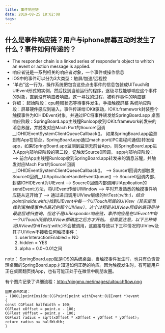 ```yaml
---
title: 事件响应链
date: 2019-08-25 18:02:08
tags:
---
```


## 什么是事件响应链？用户与iphone屏幕互动时发生了什么？事件如何传递的？
* The responder chain is a linked series of responder's object to whitch an event or action message is applied.
* 响应者链是一系列相关的响应者对象，一个事件或操作信息
* iOS中的事件可以分为3大类型：触屏/加速/远程控
* “单击”这一行为，操作系统把包含这些点击事件的信息包装成UITouch和UIEvent形式的实例，然后找到当前运行的程序，逐级寻找能够响应这个事件的对象，直到没有响应者响应。这一寻找的过程，被称作事件的响应链
* 详细：
起始阶段：cpu睡眠状态等待事件发生，手指触摸屏幕 
系统响应阶段：屏幕硬件感应到输入，事件传递给IOKit驱动，IOKit.framework封装整个触摸事件为IOHIDEvent对象，并通过IPC将事件转发给SpringBoard.app
桌面响应阶段：SpringBoard.app主线程Runloop收到IOKit.framework转发来的消息苏醒，并触发对应Mach Port的Source1回调__IOHIDEventSystemClientQueueCallback()。
如果SpringBoard.app监测到有App在前台，SpringBoard.app通过mach port(IPC进程间通信)转发给app，如果SpringBoard.app监测到监测无前台App，则SpringBoard.app进入App内部响应阶段的第二段，记触发Source0回调。
app内部响应阶段：
—-> 前台App主线程Runloop收到SpringBoard.app转发来的消息苏醒，并触发对应Mach Port的Source1回调__IOHIDEventSystemClientQueueCallback()。 —-> Source1回调内部触发Source0回调__UIApplicationHandleEventQueue() —-> Soucre0回调内部，封装IOHIDEvent为UIEvent —-> Soucre0回调内部调用UIApplication的sendEvent:方法，将UIEvent传给UIWindow —-> 平时开发熟悉的触摸事件响应链从这开始了 —-> 通过递归调用UIView层级的hitTest(_:with:)，结合point(inside:with:)找到UIEvent中每一个UITouch所属的UIView（其实是想找到离触摸事件点最近的那个UIView）。这个过程是从UIView层级的最顶层往最底层递归查询，但这不是UIResponder响应链，事件响应是在UIEvent中每一个UITouch所属的UIView都确定之后方才开始。
但需要注意，以下三种情况UIView的hitTest(_:with:)不会被调用，这直接导致以下三种情况的UIView及其子UIView不接收任何触摸事件：
	1.	userInteractionEnabled = NO
	2.	hidden = YES
	3.	alpha = 0.0~0.01之间

note：
SpringBoard.app就是iOS的系统桌面，当触摸事件发生时，也只有负责管理桌面的SpringBoard.app才知道如何正确的响应。因为触摸发生时，有可能用户正在桌面翻页找App，也有可能正处于在微信中刷朋友圈。

有个图片记录了详细流程：http://qingmo.me/images/uitouchflow.png

```
圆形点击区域：
- (BOOL)pointInside:(CGPoint)point withEvent:(UIEvent *)event
{
const CGFloat halfWidth = 100;
CGFloat xOffset = point.x - 100;
CGFloat yOffset = point.y - 100;
CGFloat radius = sqrt(xOffset * xOffset + yOffset * yOffset);
return radius <= halfWidth;
}
```